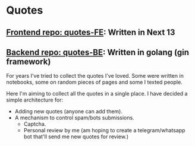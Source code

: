 # Quotes

## [Frontend repo: quotes-FE](https://github.com/devesh-anand/quotes-FE): Written in Next 13

## [Backend repo: quotes-BE](https://github.com/devesh-anand/quotes-BE): Written in golang (gin framework)

For years I've tried to collect the quotes I've loved. Some were written in notebooks, some on random pieces of pages and some I texted people.

Here I'm aiming to collect all the quotes in a single place. I have decided a simple architecture for:

-  Adding new quotes (anyone can add them).
-  A mechanism to control spam/bots submissions.
   -  Captcha.
   -  Personal review by me (am hoping to create a telegram/whatsapp bot that'll send me new quotes for review.)
